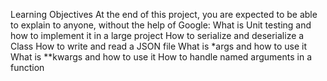 Learning Objectives
At the end of this project, you are expected to be able to explain to anyone, without the help of Google:
What is Unit testing and how to implement it in a large project
How to serialize and deserialize a Class
How to write and read a JSON file
What is *args and how to use it
What is **kwargs and how to use it
How to handle named arguments in a function